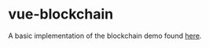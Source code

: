 # vue-blockchain

A basic implementation of the blockchain demo found [here](https://www.youtube.com/watch?v=_160oMzblY8).
